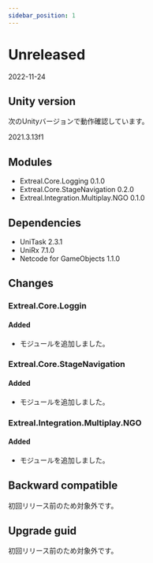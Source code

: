 ```yaml
---
sidebar_position: 1
---
```


# Unreleased

2022-11-24

## Unity version

次のUnityバージョンで動作確認しています。

2021.3.13f1

## Modules

- Extreal.Core.Logging 0.1.0
- Extreal.Core.StageNavigation 0.2.0
- Extreal.Integration.Multiplay.NGO 0.1.0

## Dependencies

- UniTask 2.3.1
- UniRx 7.1.0
- Netcode for GameObjects 1.1.0

## Changes

### Extreal.Core.Loggin

#### Added

- モジュールを追加しました。

### Extreal.Core.StageNavigation

#### Added

- モジュールを追加しました。

### Extreal.Integration.Multiplay.NGO

#### Added

- モジュールを追加しました。

## Backward compatible

初回リリース前のため対象外です。

## Upgrade guid

初回リリース前のため対象外です。
